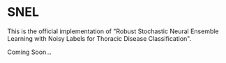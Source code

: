 # SNEL
This is the official implementation of "Robust Stochastic Neural Ensemble Learning with Noisy Labels for Thoracic Disease Classification".

Coming Soon...
